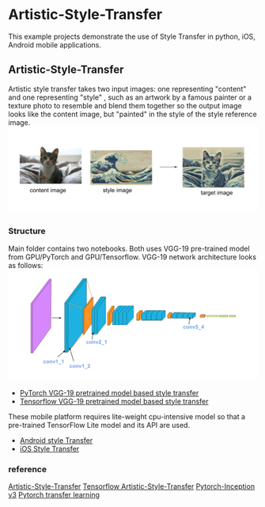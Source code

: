 # Artistic-Style-Transfer
This example projects demonstrate the use of Style Transfer in python, iOS, Android mobile applications. 

## Artistic-Style-Transfer
Artistic style transfer takes two input images: one representing "content" and one representing "style"
, such as an artwork by a famous painter or a texture photo to resemble and blend them together 
so the output image looks like the content image, but "painted" in the style of the style reference image.
![example](style_tx_cat.png)

### Structure 
Main folder contains two notebooks. Both uses VGG-19 pre-trained model from GPU/PyTorch and GPU/Tensorflow. VGG-19 network architecture looks as follows: 
![VGG-19](vgg19_convlayers.png)
* [PyTorch VGG-19 pretrained model based style transfer](Style_Transfer_PyTorch.ipynb)
* [Tensorflow VGG-19 pretrained model based style transfer](Style_Transfer_Tensorflow.ipynb)
<!-- TODO --> 
These mobile platform requires lite-weight cpu-intensive model so that a pre-trained TensorFlow Lite model and its API are used. 
* [Android style Transfer](/android/README.md)
* [iOS Style Transfer](/ios/README.md)

### reference 
[Artistic-Style-Transfer](https://arxiv.org/abs/1508.06576)
[Tensorflow Artistic-Style-Transfer](https://www.tensorflow.org/lite/models/style_transfer/overview)
[Pytorch-Inception v3](https://pytorch.org/hub/pytorch_vision_inception_v3/)
[Pytorch transfer learning](https://pytorch.org/tutorials/beginner/transfer_learning_tutorial.html)
